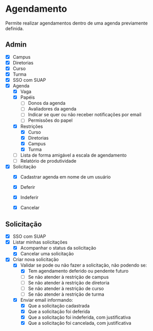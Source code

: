 # Agendamento

Permite realizar agendamentos dentro de uma agenda previamente definida.


## Admin


- [x] Campus
- [x] Diretorias
- [x] Curso
- [x] Turma
- [x] SSO com SUAP
- [x] Agenda
  - [x] Vaga
  - [x] Papéis
    - [ ] Donos da agenda
    - [ ] Avaliadores da agenda
    - [ ] Indicar se quer ou não receber notificações por email
    - [ ] Permissões do papel
  - [x] Restrições
    - [x] Curso
    - [x] Diretorias
    - [x] Campus
    - [x] Turma
  - [ ] Lista de forma amigável a escala de agendamento
  - [ ] Relatório de produtividade
- [x] Solicitação
  - [x] Cadastrar agenda em nome de um usuário
  - [x] Deferir
  - [x] Indeferir
  - [x] Cancelar


## Solicitação
- [x] SSO com SUAP
- [x] Listar minhas solicitações
  - [x] Acompanhar o status da solicitação
  - [x] Cancelar uma solicitação
- [x] Criar nova solicitação
  - [x] Validar se pode ou não fazer a solicitação, não podendo se:
    - [x] Tem agendamento deferido ou pendente futuro
    - [ ] Se não atender à restrição de campus
    - [ ] Se não atender à restrição de diretoria
    - [ ] Se não atender à restrição de curso
    - [ ] Se não atender à restrição de turma
  - [x] Enviar email informando:
    - [x] Que a solicitação cadastrada
    - [x] Que a solicitação foi deferida
    - [x] Que a solicitação foi indeferida, com justificativa
    - [x] Que a solicitação foi cancelada, com justificativa
